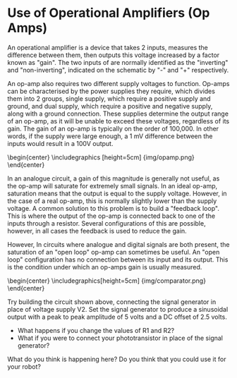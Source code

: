 # Use of Operational Amplifiers (Op Amps)

An operational amplifier is a device that takes 2 inputs, measures the difference between them, then outputs this voltage increased by a factor known as "gain". The two inputs of are normally identified as the "inverting" and "non-inverting", indicated on the schematic by "-" and "+" respectively.

An op-amp also requires two different supply voltages to function. Op-amps can be characterised by the power supplies they require, which divides them into 2 groups, single supply, which require a positive supply and ground, and dual supply, which require a positive and negative supply, along with a ground connection. These supplies determine the output range of an op-amp, as it will be unable to exceed these voltages, regardless of its gain. The gain of an op-amp is typically on the order of 100,000. In other words, if the supply were large enough, a 1 mV difference between the inputs would result in a 100V output.

\begin{center} \includegraphics [height=5cm] {img/opamp.png} \end{center}

In an analogue circuit, a gain of this magnitude is generally not useful, as the op-amp will saturate for extremely small signals. In an ideal op-amp, saturation means that the output is equal to the supply voltage. However, in the case of a real op-amp, this is normally slightly lower than the supply voltage. A common solution to this problem is to build a "feedback loop". This is where the output of the op-amp is connected back to one of the inputs through a resistor. Several configurations of this are possible, however, in all cases the feedback is used to reduce the gain.

However, In circuits where analogue and digital signals are both present, the saturation of an "open loop" op-amp can sometimes be useful. An "open loop" configuration has no connection between its input and its output. This is the condition under which an op-amps gain is usually measured.

\begin{center} \includegraphics[height=5cm] {img/comparator.png} \end{center}

Try building the circuit shown above, connecting the signal generator in place of voltage supply V2. Set the signal generator to produce a sinusoidal output with a peak to peak amplitude of 5 volts and a DC offset of 2.5 volts. 

* What happens if you change the values of R1 and R2?
* What if you were to connect your phototransistor in place of the signal generator?

What do you think is happening here? Do you think that you could use it for your robot?
